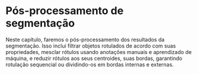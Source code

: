 # Pós-processamento de segmentação

Neste capítulo, faremos o pós-processamento dos resultados da segmentação. Isso inclui filtrar objetos rotulados de acordo com suas propriedades, mesclar rótulos usando anotações manuais e aprendizado de máquina, e reduzir rótulos aos seus centroides, suas bordas, garantindo rotulação sequencial ou dividindo-os em bordas internas e externas.